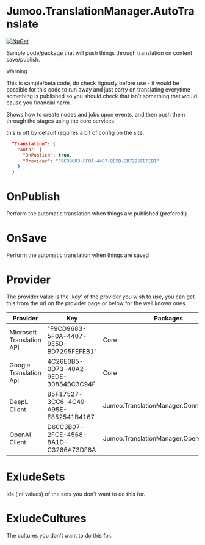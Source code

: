 # Jumoo.TranslationManager.AutoTranslate

[![NuGet](https://img.shields.io/nuget/vpre/Jumoo.TranslationManager.AutoTranslate?color=0273B3)](https://www.nuget.org/packages/Jumoo.TranslationManager.AutoTranslate)


Sample code/package that will push things through translation
on content save/publish.

> [!WARNING]
> This is sample/beta code, do check rigously before use - it would be possible for this code to run away and just carry on translating everytime something is published so you should check that isn't something that would cause you financial harm.

Shows how to create nodes and jobs upon events, and then push them through the stages using the core services.

this is off by default requires a bit of config on the site.

```json
  "Translation": {
    "Auto": {
      "OnPublish": true,
      "Provider": "F9CD9683-5F0A-4407-9E5D-BD7295FEFEB1"
    }
  }
```

# OnPublish

Perform the automatic translation when things are published (prefered.)

# OnSave

Perform the automatic translation when things are saved

# Provider

The provider value is the 'key' of the provider you wish to use, you can get this from the url on the provider page or below
for the well known ones.

| Provider                  | Key                                    | Packages                                 |
| ------------------------- | -------------------------------------- | ---------------------------------------- |
| Microsoft Translation API | "F9CD9683-5F0A-4407-9E5D-BD7295FEFEB1" | Core                                     |
| Google Translation Api    | 4C26E0B5-0D73-40A2-9EDE-30884BC3C94F   | Core                                     |
| DeepL Client              | B5F17527-3CC6-4C49-A95E-E852541B4167   | Jumoo.TranslationManager.Connector.DeepL |
| OpenAI Client             | D60C3B07-2FCE-4568-8A1D-C3286A73DF8A   | Jumoo.TranslationManager.OpenAi          |

# ExludeSets

Ids (int values) of the sets you don't want to do this for.

# ExludeCultures

The cultures you don't want to do this for.

